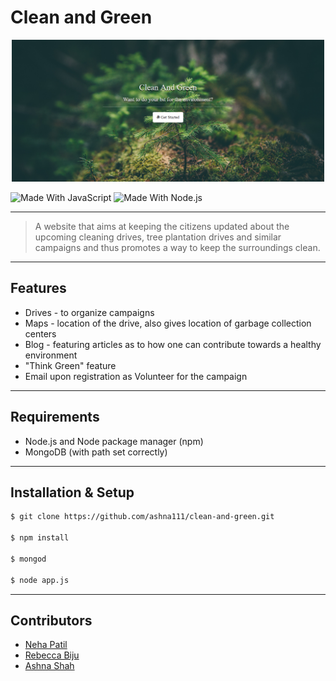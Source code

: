 # Clean and Green 

<p align="center">
  <a href="#" rel="noopener">
 <img width=500px src="public/images/landing.PNG" alt="Header Image"></a>
</p>

![Made With JavaScript](https://img.shields.io/badge/Made%20With-JavaScript-brightgreen.svg)
![Made With Node.js](https://img.shields.io/badge/Made%20With-Node.js-green.svg)

---

> A website that aims at keeping the citizens updated about the upcoming cleaning drives, tree plantation drives and similar campaigns and thus promotes a way to keep the surroundings clean.
---

## Features

- Drives - to organize campaigns
- Maps - location of the drive, also gives location of garbage collection centers 
- Blog - featuring articles as to how one can contribute towards a healthy environment
- "Think Green" feature
- Email upon registration as Volunteer for the campaign

---

## Requirements

- Node.js and Node package manager (npm)
- MongoDB (with path set correctly)

---

## Installation & Setup

```sh
$ git clone https://github.com/ashna111/clean-and-green.git

$ npm install

$ mongod

$ node app.js
```

---

## Contributors

- [Neha Patil](https://github.com/Nehaa-Patil)
- [Rebecca Biju](https://github.com/beccaboo-31)
- [Ashna Shah](https://github.com/ashna111)
